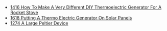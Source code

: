 - [1416 How To Make A Very Different DIY Thermoelectric Generator For A Rocket Stove](https://youtu.be/6-egm7KIj4Y)
- [1618 Putting A Thermo Electric Generator On Solar Panels](https://youtu.be/LWPljHcMjNc)
- [1274 A Large Peltier Device](https://youtu.be/6prOYlVYAc0)
